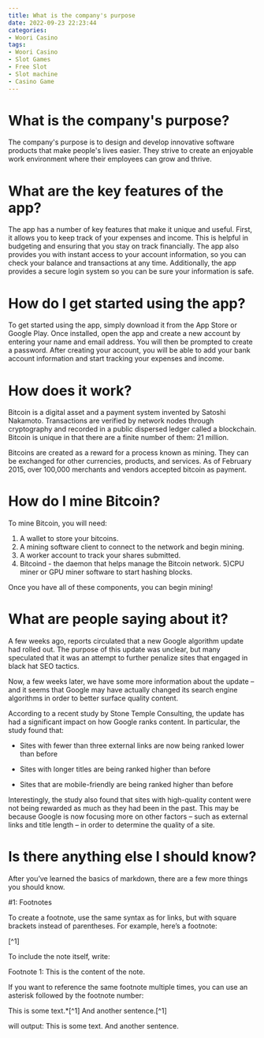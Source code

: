 ```yaml
---
title: What is the company's purpose 
date: 2022-09-23 22:23:44
categories:
- Woori Casino
tags:
- Woori Casino
- Slot Games
- Free Slot
- Slot machine
- Casino Game
---
```



#  What is the company's purpose? 

The company's purpose is to design and develop innovative software products that make people's lives easier. They strive to create an enjoyable work environment where their employees can grow and thrive.

#  What are the key features of the app? 

The app has a number of key features that make it unique and useful. First, it allows you to keep track of your expenses and income. This is helpful in budgeting and ensuring that you stay on track financially. The app also provides you with instant access to your account information, so you can check your balance and transactions at any time. Additionally, the app provides a secure login system so you can be sure your information is safe.

#  How do I get started using the app? 

To get started using the app, simply download it from the App Store or Google Play. Once installed, open the app and create a new account by entering your name and email address. You will then be prompted to create a password. After creating your account, you will be able to add your bank account information and start tracking your expenses and income.

#  How does it work?

Bitcoin is a digital asset and a payment system invented by Satoshi Nakamoto. Transactions are verified by network nodes through cryptography and recorded in a public dispersed ledger called a blockchain. Bitcoin is unique in that there are a finite number of them: 21 million.

Bitcoins are created as a reward for a process known as mining. They can be exchanged for other currencies, products, and services. As of February 2015, over 100,000 merchants and vendors accepted bitcoin as payment.

# How do I mine Bitcoin?

To mine Bitcoin, you will need:

1) A wallet to store your bitcoins.
2) A mining software client to connect to the network and begin mining.
3) A worker account to track your shares submitted. 
4) Bitcoind - the daemon that helps manage the Bitcoin network.
5)CPU miner or GPU miner software to start hashing blocks. 

Once you have all of these components, you can begin mining!

#  What are people saying about it?

A few weeks ago, reports circulated that a new Google algorithm update had rolled out. The purpose of this update was unclear, but many speculated that it was an attempt to further penalize sites that engaged in black hat SEO tactics.

Now, a few weeks later, we have some more information about the update – and it seems that Google may have actually changed its search engine algorithms in order to better surface quality content.

According to a recent study by Stone Temple Consulting, the update has had a significant impact on how Google ranks content. In particular, the study found that:

- Sites with fewer than three external links are now being ranked lower than before

- Sites with longer titles are being ranked higher than before

- Sites that are mobile-friendly are being ranked higher than before

Interestingly, the study also found that sites with high-quality content were not being rewarded as much as they had been in the past. This may be because Google is now focusing more on other factors – such as external links and title length – in order to determine the quality of a site.

#  Is there anything else I should know?

After you’ve learned the basics of markdown, there are a few more things you should know.

#1: Footnotes

To create a footnote, use the same syntax as for links, but with square brackets instead of parentheses. For example, here’s a footnote:

[^1]

To include the note itself, write:

Footnote 1: This is the content of the note.



If you want to reference the same footnote multiple times, you can use an asterisk followed by the footnote number:

This is some text.*[^1]
And another sentence.[^1]



  will output: This is some text. And another sentence.